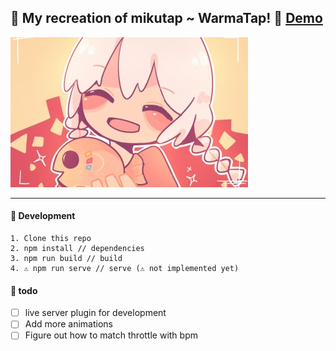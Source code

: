 ## 🧡 My recreation of mikutap ~ WarmaTap! 🧡 [Demo]()
![Warma](./doc/warma.jpg)


---
#### 🔨 Development
```
1. Clone this repo
2. npm install // dependencies
3. npm run build // build
4. ⚠️ npm run serve // serve (⚠️ not implemented yet)
```

#### 🙈 todo
- [ ] live server plugin for development
- [ ] Add more animations
- [ ] Figure out how to match throttle with bpm